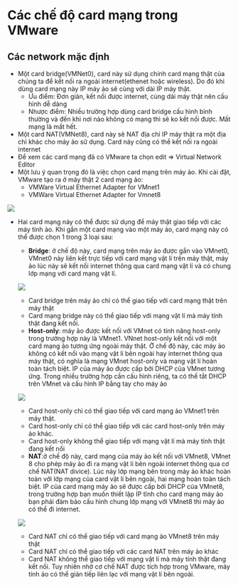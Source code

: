 # Các chế độ card mạng trong VMware
## Các network mặc định 
- Một card bridge(VMNet0), card này sử dụng chính card mạng thật của chúng ta để kết nối ra ngoài internet(ethenet hoặc wireless). Do đó khi dùng card mạng này IP máy ảo sẽ cùng  với dài IP máy thật. 
  - Ưu điểm: Đơn giản, kết nối được internet, cùng dải máy thật nên cấu hình dễ dàng
  - Nhược điểm: Nhiều trường hợp dùng card bridge cấu hình bình thường và đến khi nơi nào không có mạng thì sẽ ko kết nối được. Mất mạng là mất hết.
- Một card NAT(VMNet8), card này sẽ NAT địa chỉ IP máy thật ra một địa chỉ khác cho máy ảo sử dụng. Card này cũng có thể kết nối ra ngoài internet
- Để xem các card mạng đã có VMware ta chọn edit => Virtual Network Editor
- Một lưu ý quan trọng đó là việc chọn card mạng trên máy ảo. Khi cài đặt, VMware tạo ra ở máy thật 2 card mạng ảo:
  - VMWare Virtual Ethernet Adapter for VMnet1
  - VMWare Virtual Ethernet Adapter for Vmnet8

![](https://image.prntscr.com/image/48qElxtDSCeB31gqNOIf_Q.png)

- Hai card mạng này có thể được sử dụng để máy thật giao tiếp với các máy tính ảo. Khi gắn một card mạng vào một máy ảo, card mạng này có thể được chọn 1 trong 3 loại sau:
  - **Bridge**: ở chế độ này, card mạng trên máy ảo được gắn vào VMnet0, VMnet0 này liên kết trực tiếp với card mạng vật lí trên máy thật, máy ảo lúc này sẽ kết nối internet thông qua card mạng vật lí và có chung lớp mạng với card mạng vật lí.

  ![](https://image.prntscr.com/image/2eouExktRCabz7nef2FL9Q.png)

    - Card bridge trên máy ảo chỉ có thể giao tiếp với card mạng thật trên máy thật 
    - Card mạng bridge này có thể giao tiếp với mạng vật lí mà máy tính thật đang kết nối.
  - **Host-only**: máy ảo được kết nối với VMnet có tính năng host-only trong trường hợp này là VMnet1. VNnet host-only kết nối với một card mạng ảo tương ứng ngoài máy thật. Ở chế độ này, các máy ảo không có kết nối vào mạng vật lí bên ngoài hay internet thông qua máy thật, có nghĩa là mạng VMnet host-only và mạng vật lí hoàn toàn tách biệt. IP của máy ảo được cấp bởi DHCP của VMnet tương ứng. Trong nhiều trường hợp cần cấu hình riêng, ta có thể tắt DHCP trên VMnet và cấu hình IP bằng tay cho máy ảo

  ![](https://image.prntscr.com/image/Ubn4mx5hQ0GScjjFetqhMA.png)

    - Card host-only chỉ có thể giao tiếp với card mạng ảo VMnet1 trên máy thật.
    - Card host-only chỉ có thể giao tiếp với các card host-only trên máy ảo khác.
    - Card host-only không thể giao tiếp với mạng vật lí mà máy tính thật đang kết nối
  - **NAT**:ở chế độ này, card mạng của máy ảo kết nối với VMnet8, VMnet 8 cho phép máy ảo đi ra mạng vật lí bên ngoài internet thông qua cơ chế NAT(NAT divice). Lúc này lớp mạng bên trong máy ảo khác hoàn toàn với lớp mạng của card vật lí bên ngoài, hai mạng hoàn toàn tách biệt. IP của card mạng máy ảo sẽ được cấp bởi DHCP của VMnet8, trong trường hợp bạn muốn thiết lập IP tĩnh cho card mạng máy ảo bạn phải đảm bảo cấu hình chung lớp mạng với VMnet8 thì máy ảo có thể đi internet.

  ![](https://image.prntscr.com/image/XPgcVehrSNqJAVGfR9LBVg.png) 

    - Card NAT chỉ có thể giao tiếp với card mạng ảo VMnet8 trên máy thật
    - Card NAT chỉ có thể giao tiếp với các card NAT trên máy ảo khác 
    - Card NAT không thể giao tiếp với mạng vật lí mà máy tính thật đang kết nối. Tuy nhiên nhờ cơ chế NAT được tích hợp trong VMware, máy tính ảo có thể gián tiếp liên lạc với mạng vật lí bên ngoài.